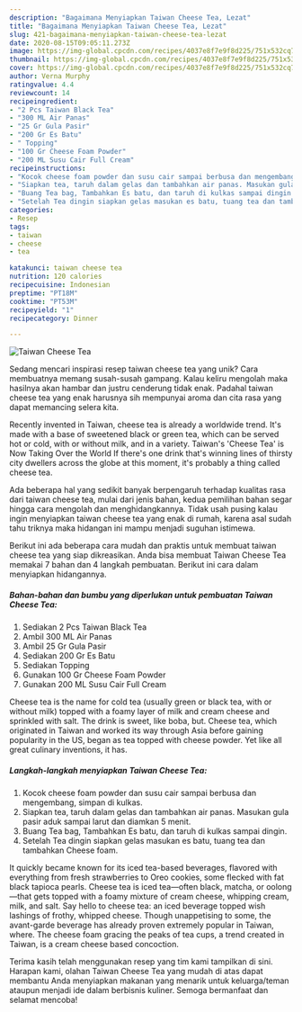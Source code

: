 ```yaml
---
description: "Bagaimana Menyiapkan Taiwan Cheese Tea, Lezat"
title: "Bagaimana Menyiapkan Taiwan Cheese Tea, Lezat"
slug: 421-bagaimana-menyiapkan-taiwan-cheese-tea-lezat
date: 2020-08-15T09:05:11.273Z
image: https://img-global.cpcdn.com/recipes/4037e8f7e9f8d225/751x532cq70/taiwan-cheese-tea-foto-resep-utama.jpg
thumbnail: https://img-global.cpcdn.com/recipes/4037e8f7e9f8d225/751x532cq70/taiwan-cheese-tea-foto-resep-utama.jpg
cover: https://img-global.cpcdn.com/recipes/4037e8f7e9f8d225/751x532cq70/taiwan-cheese-tea-foto-resep-utama.jpg
author: Verna Murphy
ratingvalue: 4.4
reviewcount: 14
recipeingredient:
- "2 Pcs Taiwan Black Tea"
- "300 ML Air Panas"
- "25 Gr Gula Pasir"
- "200 Gr Es Batu"
- " Topping"
- "100 Gr Cheese Foam Powder"
- "200 ML Susu Cair Full Cream"
recipeinstructions:
- "Kocok cheese foam powder dan susu cair sampai berbusa dan mengembang, simpan di kulkas."
- "Siapkan tea, taruh dalam gelas dan tambahkan air panas. Masukan gula pasir aduk sampai larut dan diamkan 5 menit."
- "Buang Tea bag, Tambahkan Es batu, dan taruh di kulkas sampai dingin."
- "Setelah Tea dingin siapkan gelas masukan es batu, tuang tea dan tambahkan Cheese foam."
categories:
- Resep
tags:
- taiwan
- cheese
- tea

katakunci: taiwan cheese tea 
nutrition: 120 calories
recipecuisine: Indonesian
preptime: "PT18M"
cooktime: "PT53M"
recipeyield: "1"
recipecategory: Dinner

---
```



![Taiwan Cheese Tea](https://img-global.cpcdn.com/recipes/4037e8f7e9f8d225/751x532cq70/taiwan-cheese-tea-foto-resep-utama.jpg)

Sedang mencari inspirasi resep taiwan cheese tea yang unik? Cara membuatnya memang susah-susah gampang. Kalau keliru mengolah maka hasilnya akan hambar dan justru cenderung tidak enak. Padahal taiwan cheese tea yang enak harusnya sih mempunyai aroma dan cita rasa yang dapat memancing selera kita.

Recently invented in Taiwan, cheese tea is already a worldwide trend. It&#39;s made with a base of sweetened black or green tea, which can be served hot or cold, with or without milk, and in a variety. Taiwan&#39;s &#39;Cheese Tea&#39; is Now Taking Over the World If there&#39;s one drink that&#39;s winning lines of thirsty city dwellers across the globe at this moment, it&#39;s probably a thing called cheese tea.

Ada beberapa hal yang sedikit banyak berpengaruh terhadap kualitas rasa dari taiwan cheese tea, mulai dari jenis bahan, kedua pemilihan bahan segar hingga cara mengolah dan menghidangkannya. Tidak usah pusing kalau ingin menyiapkan taiwan cheese tea yang enak di rumah, karena asal sudah tahu triknya maka hidangan ini mampu menjadi suguhan istimewa.


Berikut ini ada beberapa cara mudah dan praktis untuk membuat taiwan cheese tea yang siap dikreasikan. Anda bisa membuat Taiwan Cheese Tea memakai 7 bahan dan 4 langkah pembuatan. Berikut ini cara dalam menyiapkan hidangannya.

<!--inarticleads1-->

##### Bahan-bahan dan bumbu yang diperlukan untuk pembuatan Taiwan Cheese Tea:

1. Sediakan 2 Pcs Taiwan Black Tea
1. Ambil 300 ML Air Panas
1. Ambil 25 Gr Gula Pasir
1. Sediakan 200 Gr Es Batu
1. Sediakan  Topping
1. Gunakan 100 Gr Cheese Foam Powder
1. Gunakan 200 ML Susu Cair Full Cream


Cheese tea is the name for cold tea (usually green or black tea, with or without milk) topped with a foamy layer of milk and cream cheese and sprinkled with salt. The drink is sweet, like boba, but. Cheese tea, which originated in Taiwan and worked its way through Asia before gaining popularity in the US, began as tea topped with cheese powder. Yet like all great culinary inventions, it has. 

<!--inarticleads2-->

##### Langkah-langkah menyiapkan Taiwan Cheese Tea:

1. Kocok cheese foam powder dan susu cair sampai berbusa dan mengembang, simpan di kulkas.
1. Siapkan tea, taruh dalam gelas dan tambahkan air panas. Masukan gula pasir aduk sampai larut dan diamkan 5 menit.
1. Buang Tea bag, Tambahkan Es batu, dan taruh di kulkas sampai dingin.
1. Setelah Tea dingin siapkan gelas masukan es batu, tuang tea dan tambahkan Cheese foam.


It quickly became known for its iced tea-based beverages, flavored with everything from fresh strawberries to Oreo cookies, some flecked with fat black tapioca pearls. Cheese tea is iced tea—often black, matcha, or oolong—that gets topped with a foamy mixture of cream cheese, whipping cream, milk, and salt. Say hello to cheese tea: an iced beverage topped wish lashings of frothy, whipped cheese. Though unappetising to some, the avant-garde beverage has already proven extremely popular in Taiwan, where. The cheese foam gracing the peaks of tea cups, a trend created in Taiwan, is a cream cheese based concoction. 

Terima kasih telah menggunakan resep yang tim kami tampilkan di sini. Harapan kami, olahan Taiwan Cheese Tea yang mudah di atas dapat membantu Anda menyiapkan makanan yang menarik untuk keluarga/teman ataupun menjadi ide dalam berbisnis kuliner. Semoga bermanfaat dan selamat mencoba!
